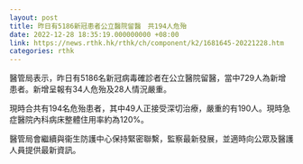 ```yaml
---
layout: post
title: 昨日有5186新冠患者公立醫院留醫　共194人危殆
date: 2022-12-28 18:35:19.000000000 +08:00
link: https://news.rthk.hk/rthk/ch/component/k2/1681645-20221228.htm
categories: rthk
---
```


醫管局表示，昨日有5186名新冠病毒確診者在公立醫院留醫，當中729人為新增患者。新增呈報有34人危殆及28人情況嚴重。

現時合共有194名危殆患者，其中49人正接受深切治療，嚴重的有190人。現時急症醫院內科病床整體住用率約為120%。

醫管局會繼續與衞生防護中心保持緊密聯繫，監察最新發展，並適時向公眾及醫護人員提供最新資訊。
